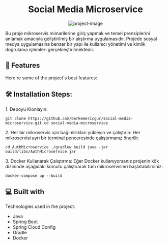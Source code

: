 <h1 align="center" id="title">Social Media Microservice</h1>

<p align="center"><img src="https://socialify.git.ci/berkemericgur/social-media-microservice/image?font=Inter&amp;language=1&amp;name=1&amp;owner=1&amp;pattern=Charlie+Brown&amp;stargazers=1&amp;theme=Auto" alt="project-image"></p>

<p id="description">Bu proje mikroservis mimarilerine giriş yapmak ve temel prensiplerini anlamak amacıyla geliştirilmiş bir alıştırma uygulamasıdır. Projede sosyal medya uygulamasına benzer bir yapı ile kullanıcı yönetimi ve kimlik doğrulama işlemleri gerçekleştirilmektedir.</p>

  
  
<h2>🧐 Features</h2>

Here're some of the project's best features:

<h2>🛠️ Installation Steps:</h2>

<p>1. Depoyu Klonlayın:</p>

```
git clone https://github.com/berkemericgur/social-media-microservice.git cd social-media-microservice
```

<p>2. Her bir mikroservis için bağımlılıkları yükleyin ve çalıştırın: Her mikroservisi ayrı bir terminal penceresinde çalıştırmanız önerilir.</p>

```
cd AuthMicroservice ./gradlew build java -jar build/libs/AuthMicroservice.jar
```

<p>3. Docker Kullanarak Çalıştırma: Eğer Docker kullanıyorsanız projenin kök dizininde aşağıdaki komutu çalıştırarak tüm mikroservisleri başlatabilirsiniz:</p>

```
docker-compose up --build
```

  
  
<h2>💻 Built with</h2>

Technologies used in the project:

*   Java
*   Spring Boot
*   Spring Cloud Config
*   Gradle
*   Docker

